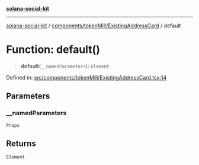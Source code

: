 [**solana-social-kit**](../../../../README.md)

***

[solana-social-kit](../../../../README.md) / [components/tokenMill/ExistingAddressCard](../README.md) / default

# Function: default()

> **default**(`__namedParameters`): `Element`

Defined in: [src/components/tokenMill/ExistingAddressCard.tsx:14](https://github.com/SendArcade/solana-social-starter/blob/03568260ca96ed63f77049843c721de1cb011893/src/components/tokenMill/ExistingAddressCard.tsx#L14)

## Parameters

### \_\_namedParameters

`Props`

## Returns

`Element`
